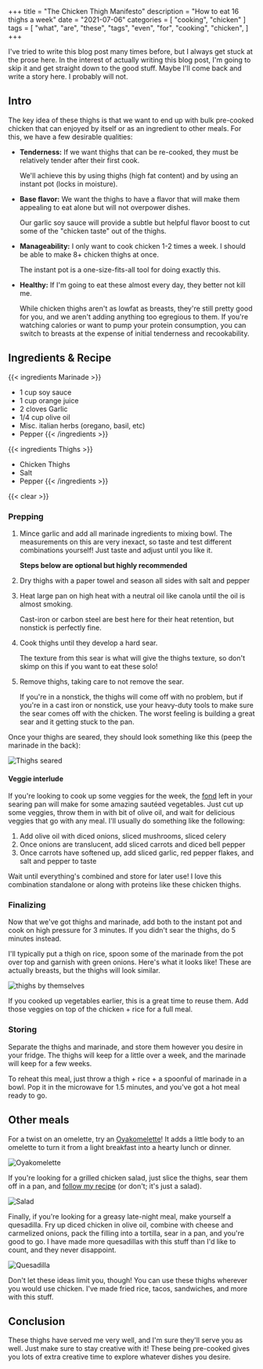 +++
title = "The Chicken Thigh Manifesto"
description = "How to eat 16 thighs a week"
date = "2021-07-06"
categories = [ "cooking", "chicken" ]
tags = [
  "what",
  "are",
  "these",
  "tags",
  "even",
  "for",
  "cooking",
  "chicken",
]
+++

I've tried to write this blog post many times before, but I always get stuck at the prose here. In the interest of actually writing this blog post, I'm going to skip it and get straight down to the good stuff. Maybe I'll come back and write a story here. I probably will not.

## Intro

The key idea of these thighs is that we want to end up with bulk pre-cooked chicken that can enjoyed by itself or as an ingredient to other meals. For this, we have a few desirable qualities:

- **Tenderness:** If we want thighs that can be re-cooked, they must be relatively tender after their first cook.
    
  We'll achieve this by using thighs (high fat content) and by using an instant pot (locks in moisture).

- **Base flavor:** We want the thighs to have a flavor that will make them appealing to eat alone but will not overpower dishes.

  Our garlic soy sauce will provide a subtle but helpful flavor boost to cut some of the "chicken taste" out of the thighs.

- **Manageability:** I only want to cook chicken 1-2 times a week. I should be able to make 8+ chicken thighs at once.

  The instant pot is a one-size-fits-all tool for doing exactly this.

- **Healthy:** If I'm going to eat these almost every day, they better not kill me.

  While chicken thighs aren't as lowfat as breasts, they're still pretty good for you, and we aren't adding anything too egregious to them. If you're watching calories or want to pump your protein consumption, you can switch to breasts at the expense of initial tenderness and recookability.

## Ingredients & Recipe

{{< ingredients Marinade >}}
- 1 cup soy sauce
- 1 cup orange juice
- 2 cloves Garlic
- 1/4 cup olive oil
- Misc. italian herbs (oregano, basil, etc)
- Pepper
{{< /ingredients >}}

{{< ingredients Thighs >}}
- Chicken Thighs
- Salt
- Pepper
{{< /ingredients >}}

{{< clear >}}

### Prepping

1. Mince garlic and add all marinade ingredients to mixing bowl. The measurements on this are very inexact, so taste and test different combinations yourself! Just taste and adjust until you like it.

    **Steps below are optional but highly recommended**

1. Dry thighs with a paper towel and season all sides with salt and pepper

1. Heat large pan on high heat with a neutral oil like canola until the oil is almost smoking.

    Cast-iron or carbon steel are best here for their heat retention, but nonstick is perfectly fine.

1. Cook thighs until they develop a hard sear.

    The texture from this sear is what will give the thighs texture, so don't skimp on this if you want to eat these solo!

1. Remove thighs, taking care to not remove the sear.

    If you're in a nonstick, the thighs will come off with no problem, but if you're in a cast iron or nonstick, use your heavy-duty tools to make sure the sear comes off with the chicken. The worst feeling is building a great sear and it getting stuck to the pan.

Once your thighs are seared, they should look something like this (peep the marinade in the back):

![Thighs seared](/img/recipes/chicken-thighs/seared.jpg)

#### Veggie interlude

If you're looking to cook up some veggies for the week, the [fond](https://food52.com/blog/12331-how-to-make-sauce-out-of-your-pan-s-brown-bits-a-k-a-fond) left in your searing pan will make for some amazing sautéed vegetables. Just cut up some veggies, throw them in with bit of olive oil, and wait for delicious veggies that go with any meal. I'll usually do something like the following:

1. Add olive oil with diced onions, sliced mushrooms, sliced celery
1. Once onions are translucent, add sliced carrots and diced bell pepper
1. Once carrots have softened up, add sliced garlic, red pepper flakes, and salt and pepper to taste

Wait until everything's combined and store for later use! I love this combination standalone or along with proteins like these chicken thighs.

### Finalizing

Now that we've got thighs and marinade, add both to the instant pot and cook on high pressure for 3 minutes. If you didn't sear the thighs, do 5 minutes instead.

I'll typically put a thigh on rice, spoon some of the marinade from the pot over top and garnish with green onions. Here's what it looks like! These are actually breasts, but the thighs will look similar.

![thighs by themselves](/img/recipes/chicken-thighs/breasts.jpeg)

If you cooked up vegetables earlier, this is a great time to reuse them. Add those veggies on top of the chicken + rice for a full meal.

### Storing

Separate the thighs and marinade, and store them however you desire in your fridge. The thighs will keep for a little over a week, and the marinade will keep for a few weeks.

To reheat this meal, just throw a thigh + rice + a spoonful of marinade in a bowl. Pop it in the microwave for 1.5 minutes, and you've got a hot meal ready to go.

## Other meals

For a twist on an omelette, try an [Oyakomelette](/recipes/oyakomelette)! It adds a little body to an omelette to turn it from a light breakfast into a hearty lunch or dinner.

![Oyakomelette](/img/recipes/chicken-thighs/omelette.jpeg)

If you're looking for a grilled chicken salad, just slice the thighs, sear them off in a pan, and [follow my recipe](/recipes/grilled-chicken-salad/) (or don't; it's just a salad).

![Salad](/img/recipes/chicken-thighs/salad.jpeg)

Finally, if you're looking for a greasy late-night meal, make yourself a quesadilla. Fry up diced chicken in olive oil, combine with cheese and carmelized onions, pack the filling into a tortilla, sear in a pan, and you're good to go. I have made more quesadillas with this stuff than I'd like to count, and they never disappoint.

![Quesadilla](/img/recipes/chicken-thighs/quesadillas.jpeg)

Don't let these ideas limit you, though! You can use these thighs wherever you would use chicken. I've made fried rice, tacos, sandwiches, and more with this stuff.

## Conclusion

These thighs have served me very well, and I'm sure they'll serve you as well. Just make sure to stay creative with it! These being pre-cooked gives you lots of extra creative time to explore whatever dishes you desire.
